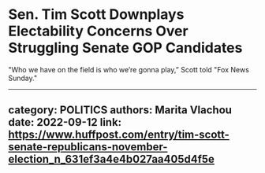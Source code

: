 # Sen. Tim Scott Downplays Electability Concerns Over Struggling Senate GOP Candidates

"Who we have on the field is who we’re gonna play,” Scott told "Fox News Sunday."

---
category: POLITICS
authors: Marita Vlachou
date: 2022-09-12
link: https://www.huffpost.com/entry/tim-scott-senate-republicans-november-election_n_631ef3a4e4b027aa405d4f5e
---
